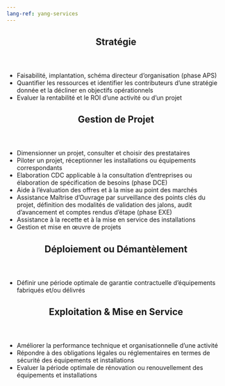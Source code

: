 ```yaml
---
lang-ref: yang-services
---
```


<section id="strategie">
    <header class="major">
        <h2>Stratégie</h2>
    </header>
    <ul>
        <li>Faisabilité, implantation, schéma directeur d’organisation (phase APS)</li>
        <li>Quantifier les ressources et identifier les contributeurs d’une stratégie donnée et la décliner en objectifs opérationnels</li>
        <li>Evaluer la rentabilité et le ROI d’une activité ou d’un projet</li>
    </ul>
</section>

<section id="gestion-de-projet">
    <header class="major">
        <h2>Gestion de Projet</h2>
    </header>
    <ul>
        <li>Dimensionner un projet, consulter et choisir des prestataires</li>
        <li>Piloter un projet, réceptionner les installations ou équipements correspondants</li>
        <li>Elaboration CDC applicable à la consultation d’entreprises ou élaboration de spécification de besoins (phase DCE)</li>
        <li>Aide à l’évaluation des offres et à la mise au point des marchés</li>
        <li>Assistance Maîtrise d’Ouvrage par surveillance des points clés du projet, définition des modalités de validation des jalons, audit d’avancement et comptes rendus d’étape (phase EXE)</li>
        <li>Assistance à la recette et à la mise en service des installations</li>
        <li>Gestion et mise en œuvre de projets</li>
    </ul>
</section>

<section id="deploiement-et-demantelement">
    <header class="major">
        <h2>Déploiement ou Démantèlement</h2>
    </header>
    <ul>
        <li>Définir une période optimale de garantie contractuelle d’équipements fabriqués et/ou délivrés</li>
    </ul>
</section>

<section id="exploitation">
    <header class="major">
        <h2>Exploitation &amp; Mise en Service</h2>
    </header>
    <ul>
        <li>Améliorer la performance technique et organisationnelle d’une activité</li>
        <li>Répondre à des obligations légales ou réglementaires en termes de sécurité des équipements et installations</li>
        <li>Evaluer la période optimale de rénovation ou renouvellement des équipements et installations</li>
    </ul>
</section>
